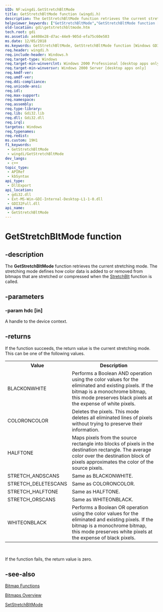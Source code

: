 ```yaml
---
UID: NF:wingdi.GetStretchBltMode
title: GetStretchBltMode function (wingdi.h)
description: The GetStretchBltMode function retrieves the current stretching mode. The stretching mode defines how color data is added to or removed from bitmaps that are stretched or compressed when the StretchBlt function is called.
helpviewer_keywords: ["GetStretchBltMode","GetStretchBltMode function [Windows GDI]","_win32_GetStretchBltMode","gdi.getstretchbltmode","wingdi/GetStretchBltMode"]
old-location: gdi\getstretchbltmode.htm
tech.root: gdi
ms.assetid: a4408e28-d7ac-44e9-905d-efa75c60e503
ms.date: 12/05/2018
ms.keywords: GetStretchBltMode, GetStretchBltMode function [Windows GDI], _win32_GetStretchBltMode, gdi.getstretchbltmode, wingdi/GetStretchBltMode
req.header: wingdi.h
req.include-header: Windows.h
req.target-type: Windows
req.target-min-winverclnt: Windows 2000 Professional [desktop apps only]
req.target-min-winversvr: Windows 2000 Server [desktop apps only]
req.kmdf-ver: 
req.umdf-ver: 
req.ddi-compliance: 
req.unicode-ansi: 
req.idl: 
req.max-support: 
req.namespace: 
req.assembly: 
req.type-library: 
req.lib: Gdi32.lib
req.dll: Gdi32.dll
req.irql: 
targetos: Windows
req.typenames: 
req.redist: 
ms.custom: 19H1
f1_keywords:
 - GetStretchBltMode
 - wingdi/GetStretchBltMode
dev_langs:
 - c++
topic_type:
 - APIRef
 - kbSyntax
api_type:
 - DllExport
api_location:
 - gdi32.dll
 - Ext-MS-Win-GDI-Internal-Desktop-L1-1-0.dll
 - GDI32Full.dll
api_name:
 - GetStretchBltMode
---
```


# GetStretchBltMode function


## -description

The <b>GetStretchBltMode</b> function retrieves the current stretching mode. The stretching mode defines how color data is added to or removed from bitmaps that are stretched or compressed when the <a href="https://docs.microsoft.com/windows/desktop/api/wingdi/nf-wingdi-stretchblt">StretchBlt</a> function is called.

## -parameters

### -param hdc [in]

A handle to the device context.

## -returns

If the function succeeds, the return value is the current stretching mode. This can be one of the following values.

<table>
<tr>
<th>Value</th>
<th>Description</th>
</tr>
<tr>
<td>BLACKONWHITE</td>
<td>Performs a Boolean AND operation using the color values for the eliminated and existing pixels. If the bitmap is a monochrome bitmap, this mode preserves black pixels at the expense of white pixels.</td>
</tr>
<tr>
<td>COLORONCOLOR</td>
<td>Deletes the pixels. This mode deletes all eliminated lines of pixels without trying to preserve their information.</td>
</tr>
<tr>
<td>HALFTONE</td>
<td>Maps pixels from the source rectangle into blocks of pixels in the destination rectangle. The average color over the destination block of pixels approximates the color of the source pixels.</td>
</tr>
<tr>
<td>STRETCH_ANDSCANS</td>
<td>Same as BLACKONWHITE.</td>
</tr>
<tr>
<td>STRETCH_DELETESCANS</td>
<td>Same as COLORONCOLOR.</td>
</tr>
<tr>
<td>STRETCH_HALFTONE</td>
<td>Same as HALFTONE.</td>
</tr>
<tr>
<td>STRETCH_ORSCANS</td>
<td>Same as WHITEONBLACK.</td>
</tr>
<tr>
<td>WHITEONBLACK</td>
<td>Performs a Boolean OR operation using the color values for the eliminated and existing pixels. If the bitmap is a monochrome bitmap, this mode preserves white pixels at the expense of black pixels.</td>
</tr>
</table>
 

If the function fails, the return value is zero.

## -see-also

<a href="https://docs.microsoft.com/windows/desktop/gdi/bitmap-functions">Bitmap Functions</a>



<a href="https://docs.microsoft.com/windows/desktop/gdi/bitmaps">Bitmaps Overview</a>



<a href="https://docs.microsoft.com/windows/desktop/api/wingdi/nf-wingdi-setstretchbltmode">SetStretchBltMode</a>

